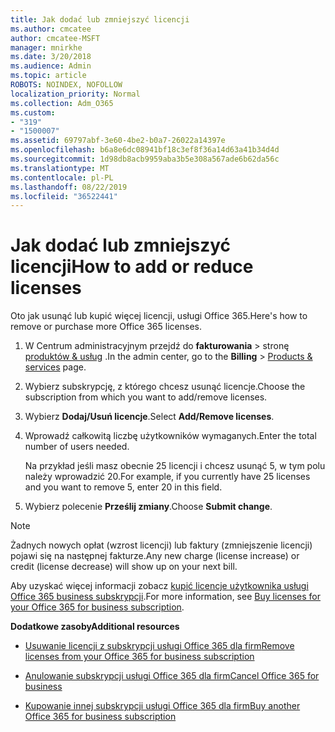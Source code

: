 ```yaml
---
title: Jak dodać lub zmniejszyć licencji
ms.author: cmcatee
author: cmcatee-MSFT
manager: mnirkhe
ms.date: 3/20/2018
ms.audience: Admin
ms.topic: article
ROBOTS: NOINDEX, NOFOLLOW
localization_priority: Normal
ms.collection: Adm_O365
ms.custom:
- "319"
- "1500007"
ms.assetid: 69797abf-3e60-4be2-b0a7-26022a14397e
ms.openlocfilehash: b6a8e6dc08941bf18c3ef8f36a14d63a41b34d4d
ms.sourcegitcommit: 1d98db8acb9959aba3b5e308a567ade6b62da56c
ms.translationtype: MT
ms.contentlocale: pl-PL
ms.lasthandoff: 08/22/2019
ms.locfileid: "36522441"
---
```

# <a name="how-to-add-or-reduce-licenses"></a><span data-ttu-id="b6c8d-102">Jak dodać lub zmniejszyć licencji</span><span class="sxs-lookup"><span data-stu-id="b6c8d-102">How to add or reduce licenses</span></span>

<span data-ttu-id="b6c8d-103">Oto jak usunąć lub kupić więcej licencji, usługi Office 365.</span><span class="sxs-lookup"><span data-stu-id="b6c8d-103">Here's how to remove or purchase more Office 365 licenses.</span></span>
  
1. <span data-ttu-id="b6c8d-104">W Centrum administracyjnym przejdź do **fakturowania** \> stronę [produktów & usług](https://go.microsoft.com/fwlink/p/?linkid=842054) .</span><span class="sxs-lookup"><span data-stu-id="b6c8d-104">In the admin center, go to the **Billing** \> [Products & services](https://go.microsoft.com/fwlink/p/?linkid=842054) page.</span></span>

2. <span data-ttu-id="b6c8d-105">Wybierz subskrypcję, z którego chcesz usunąć licencje.</span><span class="sxs-lookup"><span data-stu-id="b6c8d-105">Choose the subscription from which you want to add/remove licenses.</span></span>

3. <span data-ttu-id="b6c8d-106">Wybierz **Dodaj/Usuń licencje**.</span><span class="sxs-lookup"><span data-stu-id="b6c8d-106">Select **Add/Remove licenses**.</span></span>

4. <span data-ttu-id="b6c8d-107">Wprowadź całkowitą liczbę użytkowników wymaganych.</span><span class="sxs-lookup"><span data-stu-id="b6c8d-107">Enter the total number of users needed.</span></span>

    <span data-ttu-id="b6c8d-108">Na przykład jeśli masz obecnie 25 licencji i chcesz usunąć 5, w tym polu należy wprowadzić 20.</span><span class="sxs-lookup"><span data-stu-id="b6c8d-108">For example, if you currently have 25 licenses and you want to remove 5, enter 20 in this field.</span></span>

5. <span data-ttu-id="b6c8d-109">Wybierz polecenie **Prześlij zmiany**.</span><span class="sxs-lookup"><span data-stu-id="b6c8d-109">Choose **Submit change**.</span></span>

> [!NOTE]
> <span data-ttu-id="b6c8d-110">Żadnych nowych opłat (wzrost licencji) lub faktury (zmniejszenie licencji) pojawi się na następnej fakturze.</span><span class="sxs-lookup"><span data-stu-id="b6c8d-110">Any new charge (license increase) or credit (license decrease) will show up on your next bill.</span></span>

<span data-ttu-id="b6c8d-111">Aby uzyskać więcej informacji zobacz [kupić licencje użytkownika usługi Office 365 business subskrypcji](https://docs.microsoft.com/office365/admin/subscriptions-and-billing/buy-licenses).</span><span class="sxs-lookup"><span data-stu-id="b6c8d-111">For more information, see [Buy licenses for your Office 365 for business subscription](https://docs.microsoft.com/office365/admin/subscriptions-and-billing/buy-licenses).</span></span>

 <span data-ttu-id="b6c8d-112">**Dodatkowe zasoby**</span><span class="sxs-lookup"><span data-stu-id="b6c8d-112">**Additional resources**</span></span>
  
- [<span data-ttu-id="b6c8d-113">Usuwanie licencji z subskrypcji usługi Office 365 dla firm</span><span class="sxs-lookup"><span data-stu-id="b6c8d-113">Remove licenses from your Office 365 for business subscription</span></span>](https://docs.microsoft.com/office365/admin/subscriptions-and-billing/remove-licenses-from-subscription)

- [<span data-ttu-id="b6c8d-114">Anulowanie subskrypcji usługi Office 365 dla firm</span><span class="sxs-lookup"><span data-stu-id="b6c8d-114">Cancel Office 365 for business</span></span>](https://docs.microsoft.com/office365/admin/subscriptions-and-billing/cancel-your-subscription)

- [<span data-ttu-id="b6c8d-115">Kupowanie innej subskrypcji usługi Office 365 dla firm</span><span class="sxs-lookup"><span data-stu-id="b6c8d-115">Buy another Office 365 for business subscription</span></span>](https://docs.microsoft.com/office365/admin/subscriptions-and-billing/buy-another-subscription)
